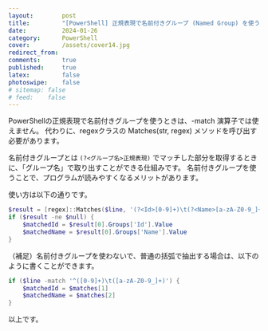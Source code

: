```yaml
---
layout:        post
title:         "[PowerShell] 正規表現で名前付きグループ (Named Group) を使う"
date:          2024-01-26
category:      PowerShell
cover:         /assets/cover14.jpg
redirect_from:
comments:      true
published:     true
latex:         false
photoswipe:    false
# sitemap: false
# feed:    false
---
```


PowerShellの正規表現で名前付きグループを使うときは、-match 演算子では使えません。
代わりに、regexクラスの Matches(str, regex) メソッドを呼び出す必要があります。

名前付きグループとは `(?<グループ名>正規表現)` でマッチした部分を取得するときに、「グループ名」で取り出すことができる仕組みです。
名前付きグループを使うことで、プログラムが読みやすくなるメリットがあります。

使い方は以下の通りです。

```ps1
$result = [regex]::Matches($line, '(?<Id>[0-9]+)\t(?<Name>[a-zA-Z0-9_]+)')
if ($result -ne $null) {
    $matchedId = $result[0].Groups['Id'].Value
    $matchedName = $result[0].Groups['Name'].Value
}
```

（補足）名前付きグループを使わないで、普通の括弧で抽出する場合は、以下のように書くことができます。

```ps1
if ($line -match '^([0-9]+)\t([a-zA-Z0-9_]+)') {
    $matchedId = $matches[1]
    $matchedName = $matches[2]
}
```


以上です。
